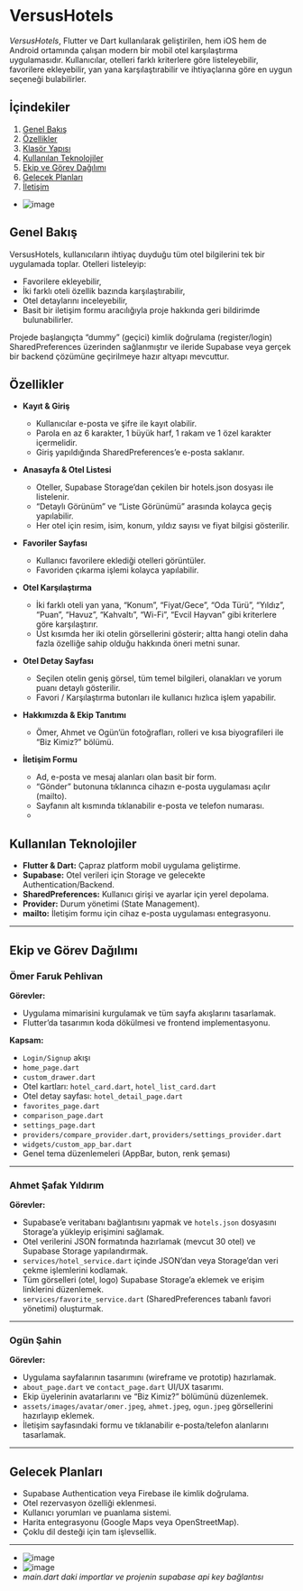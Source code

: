 # VersusHotels

*VersusHotels*, Flutter ve Dart kullanılarak geliştirilen, hem iOS hem de Android ortamında çalışan modern bir mobil otel karşılaştırma uygulamasıdır. Kullanıcılar, otelleri farklı kriterlere göre listeleyebilir, favorilere ekleyebilir, yan yana karşılaştırabilir ve ihtiyaçlarına göre en uygun seçeneği bulabilirler.

## İçindekiler

1. [Genel Bakış](#genel-bakış)  
2. [Özellikler](#özellikler)  
3. [Klasör Yapısı](#klasör-yapısı)  
4. [Kullanılan Teknolojiler](#kullanılan-teknolojiler)  
5. [Ekip ve Görev Dağılımı](#ekip-ve-görev-dağılımı)  
6. [Gelecek Planları](#gelecek-planları)  
7. [İletişim](#iletişim)

  - ![image](https://github.com/user-attachments/assets/c9406979-ab4d-4259-9cd4-5d6db9a1d748)

## Genel Bakış

VersusHotels, kullanıcıların ihtiyaç duyduğu tüm otel bilgilerini tek bir uygulamada toplar. Otelleri listeleyip:

- Favorilere ekleyebilir,  
- İki farklı oteli özellik bazında karşılaştırabilir,  
- Otel detaylarını inceleyebilir,  
- Basit bir iletişim formu aracılığıyla proje hakkında geri bildirimde bulunabilirler.

Projede başlangıçta “dummy” (geçici) kimlik doğrulama (register/login) SharedPreferences üzerinden sağlanmıştır ve ileride Supabase veya gerçek bir backend çözümüne geçirilmeye hazır altyapı mevcuttur.

## Özellikler

- **Kayıt & Giriş**  
  - Kullanıcılar e-posta ve şifre ile kayıt olabilir.  
  - Parola en az 6 karakter, 1 büyük harf, 1 rakam ve 1 özel karakter içermelidir.  
  - Giriş yapıldığında SharedPreferences’e e-posta saklanır.

- **Anasayfa & Otel Listesi**  
  - Oteller, Supabase Storage’dan çekilen bir hotels.json dosyası ile listelenir.  
  - “Detaylı Görünüm” ve “Liste Görünümü” arasında kolayca geçiş yapılabilir.  
  - Her otel için resim, isim, konum, yıldız sayısı ve fiyat bilgisi gösterilir.  

- **Favoriler Sayfası**  
  - Kullanıcı favorilere eklediği otelleri görüntüler.  
  - Favoriden çıkarma işlemi kolayca yapılabilir.

- **Otel Karşılaştırma**  
  - İki farklı oteli yan yana, “Konum”, “Fiyat/Gece”, “Oda Türü”, “Yıldız”, “Puan”, “Havuz”, “Kahvaltı”, “Wi-Fi”, “Evcil Hayvan” gibi kriterlere göre karşılaştırır.  
  - Üst kısımda her iki otelin görsellerini gösterir; altta hangi otelin daha fazla özelliğe sahip olduğu hakkında öneri metni sunar.

- **Otel Detay Sayfası**  
  - Seçilen otelin geniş görsel, tüm temel bilgileri, olanakları ve yorum puanı detaylı gösterilir.  
  - Favori / Karşılaştırma butonları ile kullanıcı hızlıca işlem yapabilir.

- **Hakkımızda & Ekip Tanıtımı**  
  - Ömer, Ahmet ve Ogün’ün fotoğrafları, rolleri ve kısa biyografileri ile “Biz Kimiz?” bölümü.

- **İletişim Formu**  
  - Ad, e-posta ve mesaj alanları olan basit bir form.  
  - “Gönder” butonuna tıklanınca cihazın e-posta uygulaması açılır (mailto).  
  - Sayfanın alt kısmında tıklanabilir e-posta ve telefon numarası.
  - 
## Kullanılan Teknolojiler

- **Flutter & Dart:** Çapraz platform mobil uygulama geliştirme.
- **Supabase:** Otel verileri için Storage ve gelecekte Authentication/Backend.
- **SharedPreferences:** Kullanıcı girişi ve ayarlar için yerel depolama.
- **Provider:** Durum yönetimi (State Management).
- **mailto:** İletişim formu için cihaz e-posta uygulaması entegrasyonu.

---

## Ekip ve Görev Dağılımı

### Ömer Faruk Pehlivan

**Görevler:**

- Uygulama mimarisini kurgulamak ve tüm sayfa akışlarını tasarlamak.
- Flutter’da tasarımın koda dökülmesi ve frontend implementasyonu.

**Kapsam:**

- `Login/Signup` akışı
- `home_page.dart`
- `custom_drawer.dart`
- Otel kartları: `hotel_card.dart`, `hotel_list_card.dart`
- Otel detay sayfası: `hotel_detail_page.dart`
- `favorites_page.dart`
- `comparison_page.dart`
- `settings_page.dart`
- `providers/compare_provider.dart`, `providers/settings_provider.dart`
- `widgets/custom_app_bar.dart`
- Genel tema düzenlemeleri (AppBar, buton, renk şeması)

---

### Ahmet Şafak Yıldırım

**Görevler:**

- Supabase’e veritabanı bağlantısını yapmak ve `hotels.json` dosyasını Storage’a yükleyip erişimini sağlamak.
- Otel verilerini JSON formatında hazırlamak (mevcut 30 otel) ve Supabase Storage yapılandırmak.
- `services/hotel_service.dart` içinde JSON’dan veya Storage’dan veri çekme işlemlerini kodlamak.
- Tüm görselleri (otel, logo) Supabase Storage’a eklemek ve erişim linklerini düzenlemek.
- `services/favorite_service.dart` (SharedPreferences tabanlı favori yönetimi) oluşturmak.

---

### Ogün Şahin

**Görevler:**

- Uygulama sayfalarının tasarımını (wireframe ve prototip) hazırlamak.
- `about_page.dart` ve `contact_page.dart` UI/UX tasarımı.
- Ekip üyelerinin avatarlarını ve “Biz Kimiz?” bölümünü düzenlemek.
- `assets/images/avatar/omer.jpeg`, `ahmet.jpeg`, `ogun.jpeg` görsellerini hazırlayıp eklemek.
- İletişim sayfasındaki formu ve tıklanabilir e-posta/telefon alanlarını tasarlamak.

---

## Gelecek Planları

- Supabase Authentication veya Firebase ile kimlik doğrulama.
- Otel rezervasyon özelliği eklenmesi.
- Kullanıcı yorumları ve puanlama sistemi.
- Harita entegrasyonu (Google Maps veya OpenStreetMap).
- Çoklu dil desteği için tam işlevsellik.

---
 

  - ![image](https://github.com/user-attachments/assets/c1651f26-70a8-46c0-ada3-ed33053c9c1c)
  - ![image](https://github.com/user-attachments/assets/f6339ee9-acf6-4af5-a3a8-723c3b3c280a)
  - *main.dart daki importlar ve projenin supabase api key bağlantısı*



